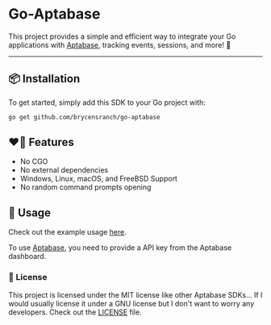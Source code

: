 # Go-Aptabase

This project provides a simple and efficient way to integrate your Go applications with [Aptabase](https://aptabase.com), tracking events, sessions, and more! 🌟


---

## 📦 Installation

To get started, simply add this SDK to your Go project with:

```bash
go get github.com/brycensranch/go-aptabase
```

## ❤️‍🔥 Features

- No CGO
- No external dependencies
- Windows, Linux, macOS, and FreeBSD Support
- No random command prompts opening

## 🚀 Usage

Check out the example usage [here](./example/main.go).

To use [Aptabase](https://aptabase.com), you need to provide a API key from the Aptabase dashboard.


### 📝 License

This project is licensed under the MIT license like other Aptabase SDKs... If I would usually license it under a GNU license but I don't want to worry any developers. Check out the [LICENSE](./LICENSE) file.
